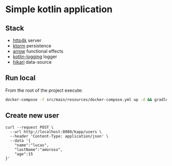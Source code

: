 # Simple kotlin application

## Stack
- [http4k](https://www.http4k.org/documentation/) server
- [ktorm](https://www.ktorm.org/) persistence
- [arrow](https://arrow-kt.io/) functional effects
- [kotlin-logging](https://www.kotlinresources.com/library/kotlin-logging/) logger
- [hikari](https://github.com/brettwooldridge/HikariCP#-hikaricpits-fasterhikari-hikal%C4%93-origin-japanese-light-ray) data-source


## Run local
From the root of the project execute:

```bash 
docker-compose -f src/main/resources/docker-compose.yml up -d && gradle run
```

## Create new user

```curl
curl --request POST \
  --url http://localhost:8080/kapp/users \
  --header 'Content-Type: application/json' \
  --data '{
	"name":"lucas",
	"lastName":"amoroso",
	"age":15
}'
```

